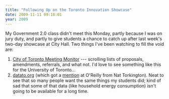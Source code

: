 ```yaml
---
title: "Following Up on the Toronto Innovation Showcase"
date: 2009-11-11 09:18:01
year: 2009
---
```

My Government 2.0 class didn't meet this Monday, partly because I was on jury duty, and partly to give students a chance to catch up after last week's two-day showcase at City Hall. Two things I've been watching to fill the void are:
<ol>
	<li><a href="http://app.toronto.ca/tmmismonitor/index.do">City of Toronto Meeting Monitor</a> --- scrolling lists of proposals, amendments, referrals, and what not. I'd love to see something like this for the University of Toronto...</li>
	<li><a href="http://www.datato.org/app/need/list">datato.org</a> (which got a <a href="http://radar.oreilly.com/2009/11/four-short-links-11-november-2.html">mention</a> at O'Reilly from Nat Torkington). Neat to see that so many people want the same things my students did; kind of sad that some of that data (like household energy consumption) isn't going to be available for a long time.</li>
</ol>

